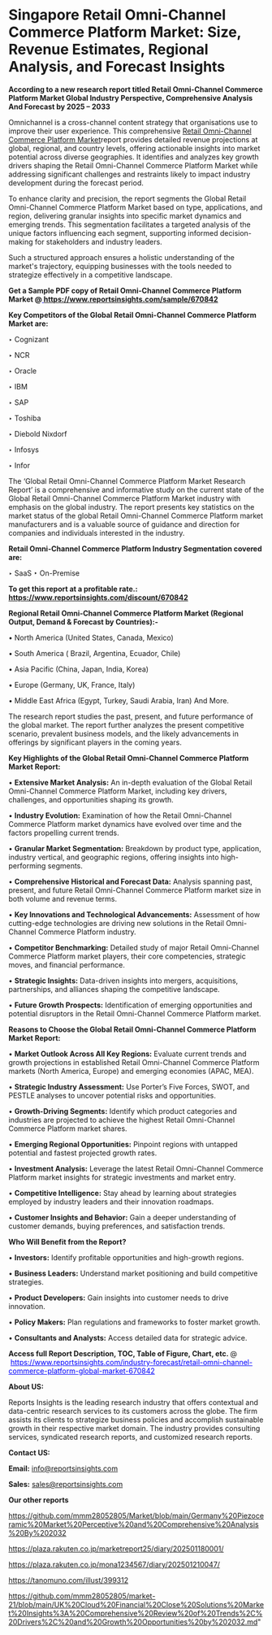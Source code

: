 # Singapore Retail Omni-Channel Commerce Platform Market: Size, Revenue Estimates, Regional Analysis, and Forecast Insights

<strong>According to a new research report titled Retail Omni-Channel Commerce Platform Market Global Industry Perspective, Comprehensive Analysis And Forecast by 2025 – 2033</strong>

Omnichannel is a cross-channel content strategy that organisations use to improve their user experience. This comprehensive <a href=https://www.reportsinsights.com/sample/670842>Retail Omni-Channel Commerce Platform Market</a>report provides detailed revenue projections at global, regional, and country levels, offering actionable insights into market potential across diverse geographies. It identifies and analyzes key growth drivers shaping the Retail Omni-Channel Commerce Platform Market while addressing significant challenges and restraints likely to impact industry development during the forecast period.

To enhance clarity and precision, the report segments the Global Retail Omni-Channel Commerce Platform Market based on type, applications, and region, delivering granular insights into specific market dynamics and emerging trends. This segmentation facilitates a targeted analysis of the unique factors influencing each segment, supporting informed decision-making for stakeholders and industry leaders.

Such a structured approach ensures a holistic understanding of the market's trajectory, equipping businesses with the tools needed to strategize effectively in a competitive landscape.

<strong>Get a Sample PDF copy of Retail Omni-Channel Commerce Platform Market </strong><strong>@<a href=https://www.reportsinsights.com/sample/670842 style=color:#0000ff;> https://www.reportsinsights.com/sample/670842</a></strong></font>

<strong>Key Competitors of the Global Retail Omni-Channel Commerce Platform Market are:</strong>

‣ Cognizant

‣ NCR

‣ Oracle

‣ IBM

‣ SAP

‣ Toshiba

‣ Diebold Nixdorf

‣ Infosys

‣ Infor

The ‘Global Retail Omni-Channel Commerce Platform Market Research Report’ is a comprehensive and informative study on the current state of the Global Retail Omni-Channel Commerce Platform Market industry with emphasis on the global industry. The report presents key statistics on the market status of the global Retail Omni-Channel Commerce Platform market manufacturers and is a valuable source of guidance and direction for companies and individuals interested in the industry.

<strong>Retail Omni-Channel Commerce Platform Industry Segmentation covered are:</strong>

‣ SaaS
‣ On-Premise

<strong>To get this report at a profitable rate.: <a href=https://www.reportsinsights.com/discount/670842 style=color:#0000ff;>https://www.reportsinsights.com/discount/670842</a></strong></font>

<strong>Regional Retail Omni-Channel Commerce Platform Market (Regional Output, Demand &amp; Forecast by Countries):-</strong>

• North America (United States, Canada, Mexico)

• South America ( Brazil, Argentina, Ecuador, Chile)

• Asia Pacific (China, Japan, India, Korea)

• Europe (Germany, UK, France, Italy)

• Middle East Africa (Egypt, Turkey, Saudi Arabia, Iran) And More.

The research report studies the past, present, and future performance of the global market. The report further analyzes the present competitive scenario, prevalent business models, and the likely advancements in offerings by significant players in the coming years.

<strong>Key Highlights of the Global Retail Omni-Channel Commerce Platform Market Report:</strong>

• <strong>Extensive Market Analysis:</strong> An in-depth evaluation of the Global Retail Omni-Channel Commerce Platform Market, including key drivers, challenges, and opportunities shaping its growth.

• <strong>Industry Evolution:</strong> Examination of how the Retail Omni-Channel Commerce Platform market dynamics have evolved over time and the factors propelling current trends.

• <strong>Granular Market Segmentation:</strong> Breakdown by product type, application, industry vertical, and geographic regions, offering insights into high-performing segments.

• <strong>Comprehensive Historical and Forecast Data:</strong> Analysis spanning past, present, and future Retail Omni-Channel Commerce Platform market size in both volume and revenue terms.

• <strong>Key Innovations and Technological Advancements:</strong> Assessment of how cutting-edge technologies are driving new solutions in the Retail Omni-Channel Commerce Platform industry.

• <strong>Competitor Benchmarking:</strong> Detailed study of major Retail Omni-Channel Commerce Platform market players, their core competencies, strategic moves, and financial performance.

• <strong>Strategic Insights:</strong> Data-driven insights into mergers, acquisitions, partnerships, and alliances shaping the competitive landscape.

• <strong>Future Growth Prospects:</strong> Identification of emerging opportunities and potential disruptors in the Retail Omni-Channel Commerce Platform market.

<strong>Reasons to Choose the Global Retail Omni-Channel Commerce Platform Market Report:</strong>

• <strong>Market Outlook Across All Key Regions:</strong> Evaluate current trends and growth projections in established Retail Omni-Channel Commerce Platform markets (North America, Europe) and emerging economies (APAC, MEA).

• <strong>Strategic Industry Assessment:</strong> Use Porter’s Five Forces, SWOT, and PESTLE analyses to uncover potential risks and opportunities.

• <strong>Growth-Driving Segments:</strong> Identify which product categories and industries are projected to achieve the highest Retail Omni-Channel Commerce Platform market shares.

• <strong>Emerging Regional Opportunities:</strong> Pinpoint regions with untapped potential and fastest projected growth rates.

• <strong>Investment Analysis:</strong> Leverage the latest Retail Omni-Channel Commerce Platform market insights for strategic investments and market entry.

• <strong>Competitive Intelligence:</strong> Stay ahead by learning about strategies employed by industry leaders and their innovation roadmaps.

• <strong>Customer Insights and Behavior:</strong> Gain a deeper understanding of customer demands, buying preferences, and satisfaction trends.

<strong>Who Will Benefit from the Report?</strong>

• <strong>Investors:</strong> Identify profitable opportunities and high-growth regions.

• <strong>Business Leaders:</strong> Understand market positioning and build competitive strategies.

• <strong>Product Developers:</strong> Gain insights into customer needs to drive innovation.

• <strong>Policy Makers:</strong> Plan regulations and frameworks to foster market growth.

• <strong>Consultants and Analysts:</strong> Access detailed data for strategic advice.
</ul>
<strong>Access full Report Description, TOC, Table of Figure, Chart, etc. </strong>@  <a href=https://www.reportsinsights.com/industry-forecast/retail-omni-channel-commerce-platform-global-market-670842 style=color:#0000ff;>https://www.reportsinsights.com/industry-forecast/retail-omni-channel-commerce-platform-global-market-670842</a></font>

<strong><strong>About US</strong>:</strong>

Reports Insights is the leading research industry that offers contextual and data-centric research services to its customers across the globe. The firm assists its clients to strategize business policies and accomplish sustainable growth in their respective market domain. The industry provides consulting services, syndicated research reports, and customized research reports.

<strong>Contact US:</strong>

<p class=""""><b>Email:</b> <a href=mailto:info@reportsinsights.com>info@reportsinsights.com</a></p>
<p class=""""><b>Sales:</b> <a href=mailto:sales@reportsinsights.com>sales@reportsinsights.com</a></p>

<strong>Our other reports</strong>

<a href=https://github.com/mmm28052805/Market/blob/main/Germany%20Piezoceramic%20Market%20Perceptive%20and%20Comprehensive%20Analysis%20By%202032>https://github.com/mmm28052805/Market/blob/main/Germany%20Piezoceramic%20Market%20Perceptive%20and%20Comprehensive%20Analysis%20By%202032</a>

<a href=https://plaza.rakuten.co.jp/marketreport25/diary/202501180001/>https://plaza.rakuten.co.jp/marketreport25/diary/202501180001/</a>

<a href=https://plaza.rakuten.co.jp/mona1234567/diary/202501210047/>https://plaza.rakuten.co.jp/mona1234567/diary/202501210047/</a>

<a href=https://tanomuno.com/illust/399312>https://tanomuno.com/illust/399312</a>

<a href=https://github.com/mmm28052805/market-21/blob/main/UK%20Cloud%20Financial%20Close%20Solutions%20Market%20Insights%3A%20Comprehensive%20Review%20of%20Trends%2C%20Drivers%2C%20and%20Growth%20Opportunities%20by%202032.md>https://github.com/mmm28052805/market-21/blob/main/UK%20Cloud%20Financial%20Close%20Solutions%20Market%20Insights%3A%20Comprehensive%20Review%20of%20Trends%2C%20Drivers%2C%20and%20Growth%20Opportunities%20by%202032.md</a>"
